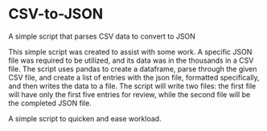# CSV-to-JSON
A simple script that parses CSV data to convert to JSON

This simple script was created to assist with some work. A specific JSON file was required to be utilized, and its data was in the thousands in a CSV file. The script uses pandas to create a dataframe, parse through the given CSV file, and create a list of entries with the json file, formatted specifically, and then writes the data to a file. The script will write two files: the first file will have only the first five entries for review, while the second file will be the completed JSON file.

A simple script to quicken and ease workload.
